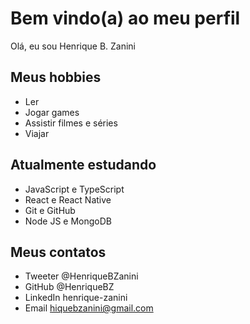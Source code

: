 # Bem vindo(a) ao meu perfil

Olá, eu sou Henrique B. Zanini

## Meus hobbies

- Ler
- Jogar games
- Assistir filmes e séries
- Viajar

## Atualmente estudando

- JavaScript e TypeScript
- React e React Native
- Git e GitHub
- Node JS e MongoDB

## Meus contatos

- Tweeter @HenriqueBZanini
- GitHub @HenriqueBZ
- LinkedIn henrique-zanini
- Email hiquebzanini@gmail.com
